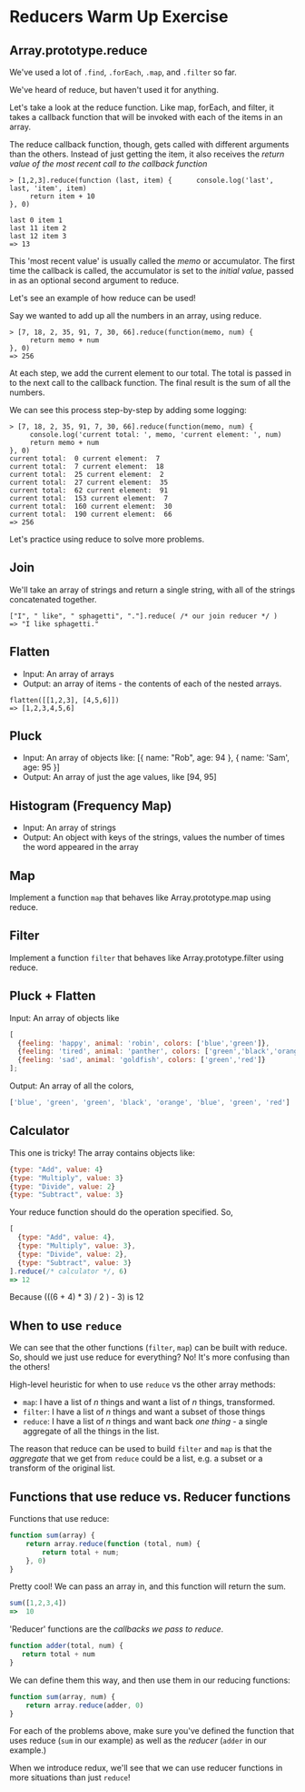 # Reducers Warm Up Exercise

## Array.prototype.reduce

We've used a lot of `.find`, `.forEach`, `.map`, and `.filter` so far.

We've heard of reduce, but haven't used it for anything.

Let's take a look at the reduce function. Like map, forEach, and filter, it takes a callback function that will be invoked with each of the items in an array.

The reduce callback function, though, gets called with different arguments than the others. Instead of just getting the item, it also receives the _return value of the most recent call to the callback function_

```
> [1,2,3].reduce(function (last, item) {      console.log('last', last, 'item', item)
     return item + 10
}, 0)

last 0 item 1
last 11 item 2
last 12 item 3
=> 13
```

This 'most recent value' is usually called the _memo_ or accumulator. The first time the callback is called, the accumulator is set to the _initial value_, passed in as an optional second argument to reduce.

Let's see an example of how reduce can be used!

Say we wanted to add up all the numbers in an array, using reduce.

```
> [7, 18, 2, 35, 91, 7, 30, 66].reduce(function(memo, num) {
     return memo + num
}, 0)
=> 256
```

At each step, we add the current element to our total. The total is passed in to the next call to the callback function. The final result is the sum of all the numbers.

We can see this process step-by-step by adding some logging:
```
> [7, 18, 2, 35, 91, 7, 30, 66].reduce(function(memo, num) {
     console.log('current total: ', memo, 'current element: ', num)
     return memo + num
}, 0)
current total:  0 current element:  7
current total:  7 current element:  18
current total:  25 current element:  2
current total:  27 current element:  35
current total:  62 current element:  91
current total:  153 current element:  7
current total:  160 current element:  30
current total:  190 current element:  66
=> 256
```

Let's practice using reduce to solve more problems.

## Join

We'll take an array of strings and return a single string, with all of the strings concatenated together.

```
["I", " like", " sphagetti", "."].reduce( /* our join reducer */ )
=> "I like sphagetti."
```

## Flatten

- Input: An array of arrays
- Output: an array of items - the contents of each of the nested arrays.

```
flatten([[1,2,3], [4,5,6]])
=> [1,2,3,4,5,6]
```

## Pluck

- Input: An array of objects like: [{ name: "Rob", age: 94 }, { name: 'Sam', age: 95 }]
- Output: An array of just the age values, like [94, 95]

## Histogram (Frequency Map)

- Input: An array of strings
- Output: An object with keys of the strings, values the number of times the word appeared in the array

## Map

Implement a function `map` that behaves like Array.prototype.map using reduce.

## Filter

Implement a function `filter` that behaves like Array.prototype.filter using reduce.

## Pluck + Flatten

Input: An array of objects like
```js
[
  {feeling: 'happy', animal: 'robin', colors: ['blue','green']},
  {feeling: 'tired', animal: 'panther', colors: ['green','black','orange','blue']},
  {feeling: 'sad', animal: 'goldfish', colors: ['green','red']}
];
```

Output: An array of all the colors,
```js
['blue', 'green', 'green', 'black', 'orange', 'blue', 'green', 'red']
```


## Calculator

This one is tricky! The array contains objects like:

```js
{type: "Add", value: 4}
{type: "Multiply", value: 3}
{type: "Divide", value: 2}
{type: "Subtract", value: 3}
```

Your reduce function should do the operation specified. So,

```js
[
  {type: "Add", value: 4},
  {type: "Multiply", value: 3},
  {type: "Divide", value: 2},
  {type: "Subtract", value: 3}
].reduce(/* calculator */, 6)
=> 12
```

Because (((6 + 4) * 3) / 2 ) - 3) is 12

## When to use `reduce`

We can see that the other functions (`filter`, `map`) can be built with reduce. So, should we just use reduce for everything? No! It's more confusing than the others!

High-level heuristic for when to use `reduce` vs the other array methods:

- `map`: I have a list of _n_ things and want a list of _n_ things, transformed.
- `filter`: I have a list of _n_ things and want a subset of those things
- `reduce`: I have a list of _n_ things and want back _one thing_ - a single aggregate of all the things in the list.

The reason that reduce can be used to build `filter` and `map` is that the _aggregate_ that we get from `reduce` could be a list, e.g. a subset or a transform of the original list.

## Functions that use reduce vs. Reducer functions

Functions that use reduce:

```js
function sum(array) {
    return array.reduce(function (total, num) {
        return total + num;
    }, 0)
}
```

Pretty cool! We can pass an array in, and this function will return the sum.

```js
sum([1,2,3,4])
=>  10
```

'Reducer' functions are the _callbacks we pass to reduce_.

```js
function adder(total, num) {
   return total + num
}
```

We can define them this way, and then use them in our reducing functions:

```js
function sum(array, num) {
    return array.reduce(adder, 0)
}
```

For each of the problems above, make sure you've defined the function that uses reduce (`sum` in our example) as well as the _reducer_ (`adder` in our example.)

When we introduce redux, we'll see that we can use reducer functions in more situations than just `reduce`!
